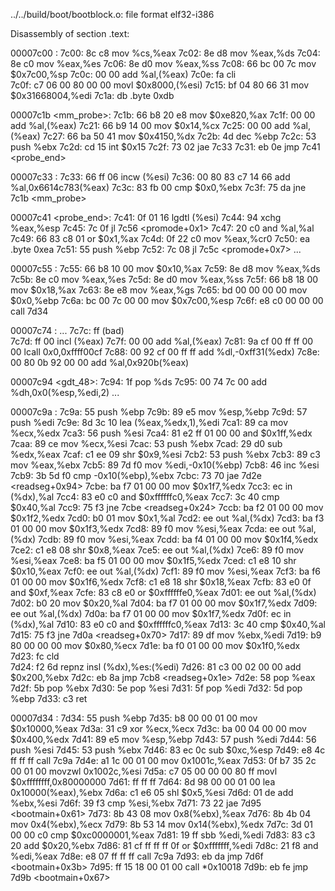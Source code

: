
../../build/boot/bootblock.o:     file format elf32-i386


Disassembly of section .text:

00007c00 <start>:
    7c00:	8c c8                	mov    %cs,%eax
    7c02:	8e d8                	mov    %eax,%ds
    7c04:	8e c0                	mov    %eax,%es
    7c06:	8e d0                	mov    %eax,%ss
    7c08:	66 bc 00 7c          	mov    $0x7c00,%sp
    7c0c:	00 00                	add    %al,(%eax)
    7c0e:	fa                   	cli    
    7c0f:	c7 06 00 80 00 00    	movl   $0x8000,(%esi)
    7c15:	bf 04 80 66 31       	mov    $0x31668004,%edi
    7c1a:	db                   	.byte 0xdb

00007c1b <mm_probe>:
    7c1b:	66 b8 20 e8          	mov    $0xe820,%ax
    7c1f:	00 00                	add    %al,(%eax)
    7c21:	66 b9 14 00          	mov    $0x14,%cx
    7c25:	00 00                	add    %al,(%eax)
    7c27:	66 ba 50 41          	mov    $0x4150,%dx
    7c2b:	4d                   	dec    %ebp
    7c2c:	53                   	push   %ebx
    7c2d:	cd 15                	int    $0x15
    7c2f:	73 02                	jae    7c33 <cont>
    7c31:	eb 0e                	jmp    7c41 <probe_end>

00007c33 <cont>:
    7c33:	66 ff 06             	incw   (%esi)
    7c36:	00 80 83 c7 14 66    	add    %al,0x6614c783(%eax)
    7c3c:	83 fb 00             	cmp    $0x0,%ebx
    7c3f:	75 da                	jne    7c1b <mm_probe>

00007c41 <probe_end>:
    7c41:	0f 01 16             	lgdtl  (%esi)
    7c44:	94                   	xchg   %eax,%esp
    7c45:	7c 0f                	jl     7c56 <promode+0x1>
    7c47:	20 c0                	and    %al,%al
    7c49:	66 83 c8 01          	or     $0x1,%ax
    7c4d:	0f 22 c0             	mov    %eax,%cr0
    7c50:	ea                   	.byte 0xea
    7c51:	55                   	push   %ebp
    7c52:	7c 08                	jl     7c5c <promode+0x7>
	...

00007c55 <promode>:
    7c55:	66 b8 10 00          	mov    $0x10,%ax
    7c59:	8e d8                	mov    %eax,%ds
    7c5b:	8e c0                	mov    %eax,%es
    7c5d:	8e d0                	mov    %eax,%ss
    7c5f:	66 b8 18 00          	mov    $0x18,%ax
    7c63:	8e e8                	mov    %eax,%gs
    7c65:	bd 00 00 00 00       	mov    $0x0,%ebp
    7c6a:	bc 00 7c 00 00       	mov    $0x7c00,%esp
    7c6f:	e8 c0 00 00 00       	call   7d34 <bootmain>

00007c74 <gdt>:
	...
    7c7c:	ff                   	(bad)  
    7c7d:	ff 00                	incl   (%eax)
    7c7f:	00 00                	add    %al,(%eax)
    7c81:	9a cf 00 ff ff 00 00 	lcall  $0x0,$0xffff00cf
    7c88:	00 92 cf 00 ff ff    	add    %dl,-0xff31(%edx)
    7c8e:	00 80 0b 92 00 00    	add    %al,0x920b(%eax)

00007c94 <gdt_48>:
    7c94:	1f                   	pop    %ds
    7c95:	00 74 7c 00          	add    %dh,0x0(%esp,%edi,2)
	...

00007c9a <readseg>:
    7c9a:	55                   	push   %ebp
    7c9b:	89 e5                	mov    %esp,%ebp
    7c9d:	57                   	push   %edi
    7c9e:	8d 3c 10             	lea    (%eax,%edx,1),%edi
    7ca1:	89 ca                	mov    %ecx,%edx
    7ca3:	56                   	push   %esi
    7ca4:	81 e2 ff 01 00 00    	and    $0x1ff,%edx
    7caa:	89 ce                	mov    %ecx,%esi
    7cac:	53                   	push   %ebx
    7cad:	29 d0                	sub    %edx,%eax
    7caf:	c1 ee 09             	shr    $0x9,%esi
    7cb2:	53                   	push   %ebx
    7cb3:	89 c3                	mov    %eax,%ebx
    7cb5:	89 7d f0             	mov    %edi,-0x10(%ebp)
    7cb8:	46                   	inc    %esi
    7cb9:	3b 5d f0             	cmp    -0x10(%ebp),%ebx
    7cbc:	73 70                	jae    7d2e <readseg+0x94>
    7cbe:	ba f7 01 00 00       	mov    $0x1f7,%edx
    7cc3:	ec                   	in     (%dx),%al
    7cc4:	83 e0 c0             	and    $0xffffffc0,%eax
    7cc7:	3c 40                	cmp    $0x40,%al
    7cc9:	75 f3                	jne    7cbe <readseg+0x24>
    7ccb:	ba f2 01 00 00       	mov    $0x1f2,%edx
    7cd0:	b0 01                	mov    $0x1,%al
    7cd2:	ee                   	out    %al,(%dx)
    7cd3:	ba f3 01 00 00       	mov    $0x1f3,%edx
    7cd8:	89 f0                	mov    %esi,%eax
    7cda:	ee                   	out    %al,(%dx)
    7cdb:	89 f0                	mov    %esi,%eax
    7cdd:	ba f4 01 00 00       	mov    $0x1f4,%edx
    7ce2:	c1 e8 08             	shr    $0x8,%eax
    7ce5:	ee                   	out    %al,(%dx)
    7ce6:	89 f0                	mov    %esi,%eax
    7ce8:	ba f5 01 00 00       	mov    $0x1f5,%edx
    7ced:	c1 e8 10             	shr    $0x10,%eax
    7cf0:	ee                   	out    %al,(%dx)
    7cf1:	89 f0                	mov    %esi,%eax
    7cf3:	ba f6 01 00 00       	mov    $0x1f6,%edx
    7cf8:	c1 e8 18             	shr    $0x18,%eax
    7cfb:	83 e0 0f             	and    $0xf,%eax
    7cfe:	83 c8 e0             	or     $0xffffffe0,%eax
    7d01:	ee                   	out    %al,(%dx)
    7d02:	b0 20                	mov    $0x20,%al
    7d04:	ba f7 01 00 00       	mov    $0x1f7,%edx
    7d09:	ee                   	out    %al,(%dx)
    7d0a:	ba f7 01 00 00       	mov    $0x1f7,%edx
    7d0f:	ec                   	in     (%dx),%al
    7d10:	83 e0 c0             	and    $0xffffffc0,%eax
    7d13:	3c 40                	cmp    $0x40,%al
    7d15:	75 f3                	jne    7d0a <readseg+0x70>
    7d17:	89 df                	mov    %ebx,%edi
    7d19:	b9 80 00 00 00       	mov    $0x80,%ecx
    7d1e:	ba f0 01 00 00       	mov    $0x1f0,%edx
    7d23:	fc                   	cld    
    7d24:	f2 6d                	repnz insl (%dx),%es:(%edi)
    7d26:	81 c3 00 02 00 00    	add    $0x200,%ebx
    7d2c:	eb 8a                	jmp    7cb8 <readseg+0x1e>
    7d2e:	58                   	pop    %eax
    7d2f:	5b                   	pop    %ebx
    7d30:	5e                   	pop    %esi
    7d31:	5f                   	pop    %edi
    7d32:	5d                   	pop    %ebp
    7d33:	c3                   	ret    

00007d34 <bootmain>:
    7d34:	55                   	push   %ebp
    7d35:	b8 00 00 01 00       	mov    $0x10000,%eax
    7d3a:	31 c9                	xor    %ecx,%ecx
    7d3c:	ba 00 04 00 00       	mov    $0x400,%edx
    7d41:	89 e5                	mov    %esp,%ebp
    7d43:	57                   	push   %edi
    7d44:	56                   	push   %esi
    7d45:	53                   	push   %ebx
    7d46:	83 ec 0c             	sub    $0xc,%esp
    7d49:	e8 4c ff ff ff       	call   7c9a <readseg>
    7d4e:	a1 1c 00 01 00       	mov    0x1001c,%eax
    7d53:	0f b7 35 2c 00 01 00 	movzwl 0x1002c,%esi
    7d5a:	c7 05 00 00 00 80 ff 	movl   $0xffffffff,0x80000000
    7d61:	ff ff ff 
    7d64:	8d 98 00 00 01 00    	lea    0x10000(%eax),%ebx
    7d6a:	c1 e6 05             	shl    $0x5,%esi
    7d6d:	01 de                	add    %ebx,%esi
    7d6f:	39 f3                	cmp    %esi,%ebx
    7d71:	73 22                	jae    7d95 <bootmain+0x61>
    7d73:	8b 43 08             	mov    0x8(%ebx),%eax
    7d76:	8b 4b 04             	mov    0x4(%ebx),%ecx
    7d79:	8b 53 14             	mov    0x14(%ebx),%edx
    7d7c:	3d 01 00 00 c0       	cmp    $0xc0000001,%eax
    7d81:	19 ff                	sbb    %edi,%edi
    7d83:	83 c3 20             	add    $0x20,%ebx
    7d86:	81 cf ff ff ff 0f    	or     $0xfffffff,%edi
    7d8c:	21 f8                	and    %edi,%eax
    7d8e:	e8 07 ff ff ff       	call   7c9a <readseg>
    7d93:	eb da                	jmp    7d6f <bootmain+0x3b>
    7d95:	ff 15 18 00 01 00    	call   *0x10018
    7d9b:	eb fe                	jmp    7d9b <bootmain+0x67>
